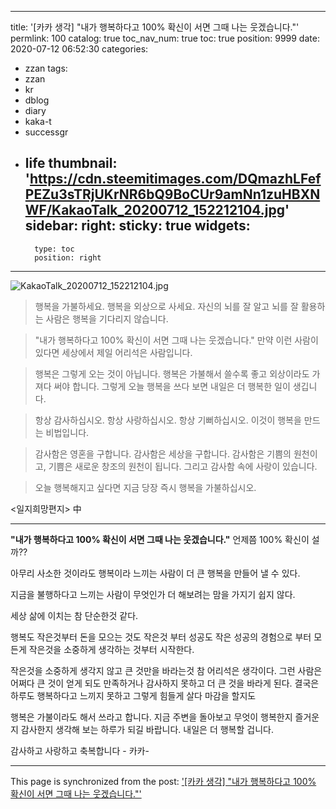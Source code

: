 
---
title: '[카카 생각] "내가 행복하다고 100% 확신이 서면 그때 나는 웃겠습니다."'
permlink: 100
catalog: true
toc_nav_num: true
toc: true
position: 9999
date: 2020-07-12 06:52:30
categories:
- zzan
tags:
- zzan
- kr
- dblog
- diary
- kaka-t
- successgr
- life
thumbnail: 'https://cdn.steemitimages.com/DQmazhLFefPEZu3sTRjUKrNR6bQ9BoCUr9amNn1zuHBXNWF/KakaoTalk_20200712_152212104.jpg'
sidebar:
    right:
        sticky: true
widgets:
    -
        type: toc
        position: right
---


![KakaoTalk_20200712_152212104.jpg](https://cdn.steemitimages.com/DQmazhLFefPEZu3sTRjUKrNR6bQ9BoCUr9amNn1zuHBXNWF/KakaoTalk_20200712_152212104.jpg)

>행복을 가불하세요. 
행복을 외상으로 사세요. 
자신의 뇌를 잘 알고
뇌를 잘 활용하는 사람은 
행복을 기다리지 않습니다. 

>"내가 행복하다고 100% 확신이
서면 그때 나는 웃겠습니다."
만약 이런 사람이 있다면
세상에서 제일 어리석은 사람입니다. 

>행복은 그렇게 오는 것이 아닙니다.
행복은 가불해서 쓸수록 좋고
외상이라도 가져다 써야 합니다.
그렇게 오늘 행복을 쓰다 보면
내일은 더 행복한 일이 생깁니다.  

>항상 감사하십시오. 
항상 사랑하십시오. 
항상 기뻐하십시오. 
이것이 행복을 만드는 비법입니다. 

>감사함은 영혼을 구합니다. 
감사함은 세상을 구합니다. 
감사함은 기쁨의 원천이고,
기쁨은 새로운 창조의 원천이 됩니다. 
그리고 감사함 속에 사랑이 있습니다. 

>오늘 행복해지고 싶다면 
지금 당장 즉시 행복을 가불하십시오. 


<일지희망편지> 中

---

**"내가 행복하다고 100% 확신이 서면 그때 나는 웃겠습니다."**
언제쯤  100% 확신이 설까??

아무리 사소한 것이라도  행복이라 
느끼는 사람이 더 큰 행복을 만들어 낼 수 있다. 

지금을 불행하다고 느끼는 사람이
무엇인가 더 해보려는 맘을 가지기 쉽지 않다. 

세상  삶에 이치는 참 단순한것 같다.

행복도 작은것부터
돈을 모으는 것도 작은것 부터
성공도 작은 성공의 경험으로 부터
모든게 작은것을 소중하게 생각하는
것부터 시작한다. 

작은것을 소중하게 생각지 않고
큰 것만을 바라는것 참 어리석은 생각이다.
그런 사람은 어쩌다  큰 것이 얻게 되도 
만족하거나 감사하지 못하고  더 큰 것을
바라게 된다.  결국은 하루도 행복하다고 
느끼지 못하고 그렇게 힘들게 살다 마감을 할지도

행복은 가불이라도 해서 쓰라고 합니다. 
지금 주변을 돌아보고 무엇이 행복한지 
즐거운지 감사한지 생각해 보는 하루가 되길 바랍니다.
내일은 더 행복할 겁니다. 

감사하고 사랑하고 축복합니다 - 카카-

- - -

This page is synchronized from the post: ['[카카 생각] "내가 행복하다고 100% 확신이 서면 그때 나는 웃겠습니다."'](https://steemit.com/@successgr/100)
